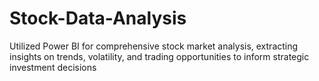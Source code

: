 # Stock-Data-Analysis
Utilized Power BI for comprehensive stock market analysis, extracting insights on trends, volatility, and trading opportunities to inform strategic investment decisions
